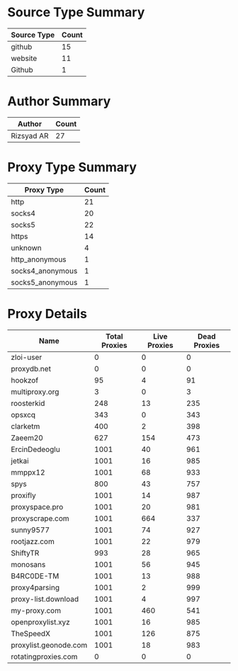 # Source Type Summary

| Source Type | Count |
|-------------|-------|
| github | 15 |
| website | 11 |
| Github | 1 |


# Author Summary

| Author | Count |
|--------|-------|
| Rizsyad AR | 27 |


# Proxy Type Summary

| Proxy Type | Count |
|------------|-------|
| http | 21 |
| socks4 | 20 |
| socks5 | 22 |
| https | 14 |
| unknown | 4 |
| http_anonymous | 1 |
| socks4_anonymous | 1 |
| socks5_anonymous | 1 |


# Proxy Details

| Name | Total Proxies | Live Proxies | Dead Proxies |
|------|---------------|--------------|---------------|
| zloi-user | 0 | 0 | 0 |
| proxydb.net | 0 | 0 | 0 |
| hookzof | 95 | 4 | 91 |
| multiproxy.org | 3 | 0 | 3 |
| roosterkid | 248 | 13 | 235 |
| opsxcq | 343 | 0 | 343 |
| clarketm | 400 | 2 | 398 |
| Zaeem20 | 627 | 154 | 473 |
| ErcinDedeoglu | 1001 | 40 | 961 |
| jetkai | 1001 | 16 | 985 |
| mmppx12 | 1001 | 68 | 933 |
| spys | 800 | 43 | 757 |
| proxifly | 1001 | 14 | 987 |
| proxyspace.pro | 1001 | 20 | 981 |
| proxyscrape.com | 1001 | 664 | 337 |
| sunny9577 | 1001 | 74 | 927 |
| rootjazz.com | 1001 | 22 | 979 |
| ShiftyTR | 993 | 28 | 965 |
| monosans | 1001 | 56 | 945 |
| B4RC0DE-TM | 1001 | 13 | 988 |
| proxy4parsing | 1001 | 2 | 999 |
| proxy-list.download | 1001 | 4 | 997 |
| my-proxy.com | 1001 | 460 | 541 |
| openproxylist.xyz | 1001 | 16 | 985 |
| TheSpeedX | 1001 | 126 | 875 |
| proxylist.geonode.com | 1001 | 18 | 983 |
| rotatingproxies.com | 0 | 0 | 0 |
